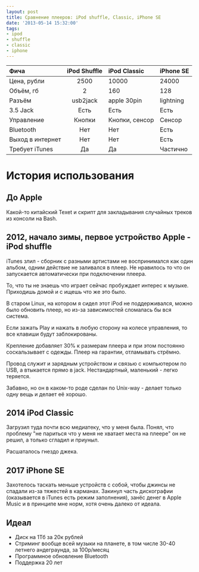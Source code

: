 ```yaml
---
layout: post
title: Сравнение плееров: iPod shuffle, Classic, iPhone SE
date: '2013-05-14 15:32:00'
tags:
- ipod
- shuffle
- classic
- iphone
---
```


| Фича | iPod Shuffle | iPod Classic | iPhone SE |
|:--- | :---: | :--- | :--- |
| Цена, рубли | 2500 | 10000 | 24000 |
| Объём, гб | 2 | 160 | 128 |
| Разъём | usb2jack | apple 30pin | lightning |
| 3.5 Jack | Есть | Есть | Есть |
| Управление | Кнопки | Кнопки, сенсор | Сенсор |
| Bluetooth | Нет | Нет | Есть |
| Выход в интернет | Нет | Нет | Есть |
| Требует iTunes | Да | Да | Частично |

# История использования

## До Apple

Какой-то китайский Texet и скрипт для закладывания случайных треков из консоли на Bash.

## 2012, начало зимы, первое устройство Apple - iPod shuffle

iTunes злил - сборник с разными артистами не воспринимался как один альбом, одним действие не заливался в плеер. Не нравилось то что он запускается автоматически при подключении плеера.

То, что ты не знаешь что играет сейчас пробуждает интерес к музыке. Приходишь домой и с ищешь что же это было.

В старом Linux, на котором я сидел этот iPod не поддерживался, можно было обновить плеер, но из-за зависимостей сломалась бы вся система.

Если зажать Play и нажать в любую сторону на колесе управления, то все клавиши будут заблокированы.

Крепление добавляет 30% к размерам плеера и при этом постоянно соскальзывает с одежды. Плеер на гарантии, отламывать стрёмно.

Провод служит и зарядным устройством и связью с компьютером по USB, а втыкается прямо в jack. Нестандартный, маленький - легко теряется.

Забавно, но он в каком-то роде сделан по Unix-way - делает только одну вещь и делает её хорошо.

## 2014 iPod Classic

Загрузил туда почти всю медиатеку, что у меня была. Понял, что проблему "не париться что у меня не хватает места на плеере" он не решил, а только сгладил и приуныл.

Расшаталось гнездо джека.

## 2017 iPhone SE

Захотелось таскать меньше устройств с собой, чтобы джинсы не спадали из-за тяжестей в карманах. Закинул часть дискографии (оказывается в iTunes есть режим заполнения), занёс денег в Apple Music и в принципе мне норм, хотя очень далеко от идеала.

## Идеал

- Диск на 1Тб за 20к рублей
- Стриминг вообще всей музыки на планете, в том числе 30-40 летнего андеграунда, за 100р/месяц
- Программное обновление Bluetooth
- Поддержка 20 лет
